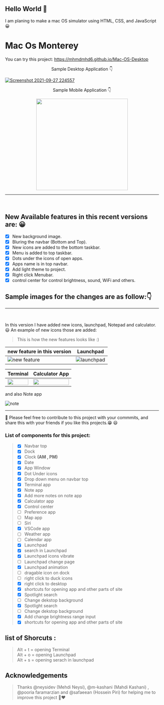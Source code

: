 ## Hello World 👋
I am planing to make a mac OS simulator using HTML, CSS, and JavaScript 😀

<h1>
  Mac Os Monterey
</h1>

You can try this project:
https://mhmdmhd6.github.io/Mac-OS-Desktop

<p align="center">
  Sample Desktop Application 👇
</p>

[![Screenshot 2021-09-27 224557](https://user-images.githubusercontent.com/79286306/134971324-e51a4327-12d1-44b3-b66c-8e9a9558b76c.jpg)](https://mhmdmhd6.github.io/Mac-OS-Desktop/)


<p align="center">
  Sample Mobile Application 👇
</p>
                                           
<p align="center">
  <img width="300" src="https://user-images.githubusercontent.com/79286306/134972775-48abfec8-9774-4b21-82ea-7f375312bf0d.jpg">
</p>
                                      

<hr> <br>

## New Available features in this recent versions are: 😀

- [x] New background image.
- [x] Bluring the navbar (Bottom and Top).
- [x] New icons are added to the bottom taskbar.
- [x] Menu is added to top taskbar.
- [x] Dots under the icons of open apps.
- [x] Apps name is in top navbar.
- [x] Add light theme to project.
- [x] Right click Menubar.
- [x] control center for control brightness, sound, WiFi and others.

## Sample images for the changes are as follow:👇

<hr> <br>

In this version I have added new icons, launchpad, Notepad and calculator. 😃
An example of new icons those are added:
> This is how the new features looks like :)

|new feature in this version| Launchpad |
|------------|------------|
| ![new feature](https://user-images.githubusercontent.com/79286306/134972995-e7fc56e8-6a91-4b27-90cc-c0d968cb2209.jpg)| ![launchpad](https://user-images.githubusercontent.com/79286306/134975627-07cec7d6-4327-42cf-847b-6893eea9d48c.jpg) |



| Terminal | Calculator App  |
|------------|-----------------|
| <img src="https://user-images.githubusercontent.com/79286306/134975665-f7e81071-18a2-4f2c-b034-bb1ec99e1be2.jpg" width="100%"> | <img src="https://user-images.githubusercontent.com/79286306/134975739-5c816139-df8b-4bd5-bba0-9dbbaafcbbab.jpg" width="100%"> |  

  and also Note app


![note](https://user-images.githubusercontent.com/79286306/136186848-1a675a71-4cb6-4ab2-9445-bb53c9746641.jpg)



<hr>

📌 Please feel free to contribute to this project with your commmits, and share this with your friends if you like this projects.😁 😃

### List of components for this project:
> - [x] Navbar top
> - [x] Dock
> - [x] Clock **(AM , PM)**
> - [x] Date
> - [x] App Window
> - [x] Dot Under icons
> - [x] Drop down menu on navbar top
> - [x] Terminal app
> - [x] Note app
> - [x] Add more notes on note app
> - [x] Calculator app 
> - [x] Control center
> - [ ] Preference app     
> - [ ] Map app      
> - [ ] Siri  
> - [x] VSCode app      
> - [ ] Weather app      
> - [ ] Calendar app      
> - [x] Launchpad      
> - [x] search in Launchpad      
> - [x] Launchpad icons vibrate    
> - [ ] Launchpad change page 
> - [x] Launchpad animation      
> - [ ] dragable icon on dock      
> - [ ] right click to duck icons
> - [x] right click to desktop
> - [x] shortcuts for opening app and other parts of site    
> - [x] Spotlight search
> - [ ] Change dekstop background
> - [x] Spotlight search
> - [ ] Change dekstop background
> - [x] Add change brightness range input 
> - [x] shortcuts for opening app and other parts of site 


## list of Shorcuts : <br>
> Alt + t = opening Terminal  <br>
> Alt + o = opening Launchpad <br>
> Alt + s = opening serach in  launchpad <br>

<!-- ACKNOWLEDGEMENTS -->

## Acknowledgements

> Thanks @neysidev (Mehdi Neysi), @m-kashani (Mahdi Kashani) , @pooria faramarzian and @safaeean (Hossein Piri) for helping me to improve this project 🙏❤

